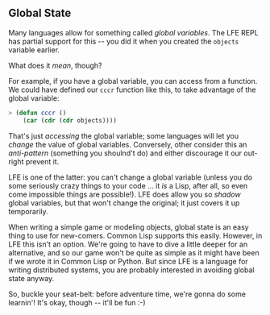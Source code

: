 ## Global State

Many languages allow for something called *global variables*. The LFE REPL has partial support for this -- you did it when you created the ``objects`` variable earlier.

What does it *mean*, though?

For example, if you have a global variable, you can access from a function. We could have defined our ``cccr`` function like this, to take advantage of the global variable:

```lisp
> (defun cccr ()
    (car (cdr (cdr objects))))
```

That's just *accessing* the global variable; some languages will let you *change* the value of global variables. Conversely, other consider this an *anti-pattern* (something you shoulnd't do) and either discourage it our out-right prevent it.

LFE is one of the latter: you can't change a global variable (unless you do some seriously crazy things to your code ... it *is* a Lisp, after all, so even come impossible things are possible!). LFE does allow you so *shadow* global variables, but that won't change the original; it just covers it up temporarily.

When writing a simple game or modeling objects, global state is an easy thing to use for new-comers. Common Lisp supports this easily. However, in LFE this isn't an option. We're going to have to dive a little deeper for an alternative, and so our game won't be quite as simple as it might have been if we wrote it in Common Lisp or Python. But since LFE is a language for writing distributed systems, you are probably interested in avoiding global state anyway.

So, buckle your seat-belt: before adventure time, we're gonna do some learnin'!
It's okay, though -- it'll be fun :-)

